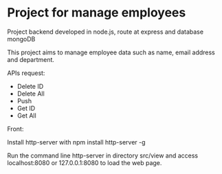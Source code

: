 # Project for manage employees

Project backend developed in node.js, route at express and database mongoDB

This project aims to manage employee data such as name, email address and department.  

APIs request:

- Delete ID
- Delete All
- Push 
- Get ID
- Get All

Front:

Install http-server with npm install http-server -g

Run the command line http-server in directory src/view and access localhost:8080 or 127.0.0.1:8080 to load the web page.
